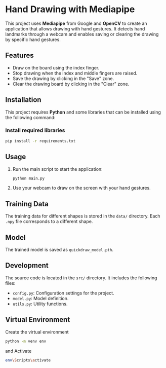 # Hand Drawing with Mediapipe

This project uses **Mediapipe** from Google and **OpenCV** to create an application that allows drawing with hand gestures. It detects hand landmarks through a webcam and enables saving or clearing the drawing by specific hand gestures.

## Features

- Draw on the board using the index finger.
- Stop drawing when the index and middle fingers are raised.
- Save the drawing by clicking in the "Save" zone.
- Clear the drawing board by clicking in the "Clear" zone.

## Installation

This project requires **Python** and some libraries that can be installed using the following command:

### Install required libraries

```bash
pip install -r requirements.txt
```

## Usage

1. Run the main script to start the application:

   ```bash
   python main.py
   ```

2. Use your webcam to draw on the screen with your hand gestures.

## Training Data

The training data for different shapes is stored in the `data/` directory. Each `.npy` file corresponds to a different shape.

## Model

The trained model is saved as `quickdraw_model.pth`.

## Development

The source code is located in the `src/` directory. It includes the following files:

- `config.py`: Configuration settings for the project.
- `model.py`: Model definition.
- `utils.py`: Utility functions.

## Virtual Environment

Create the virtual environment

```bash
python -m venv env
```

and Activate

```bash
env\Scripts\activate
```
